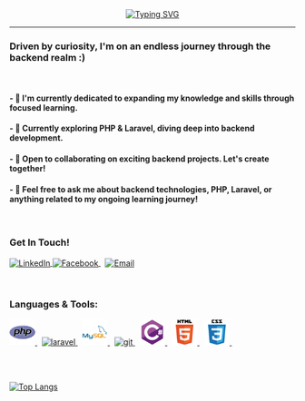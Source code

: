 <div align="center">
  <a href="#">
    <img src="https://readme-typing-svg.demolab.com?font=Fira+Code&weight=450&size=25&duration=6000&pause=1000&color=2B96C5&background=FFFFFF00&width=435&lines=Hello%2C+World!+I'm+Maryam+Eid" alt="Typing SVG" />
  </a>
</div>

---

<h3 align="left">Driven by curiosity, I'm on an endless journey through the backend realm  :) </h3>
<br>

#### - 🔭 I'm currently dedicated to expanding my knowledge and skills through focused learning.
#### - 🌱 Currently exploring PHP & Laravel, diving deep into backend development.
#### - 🤝 Open to collaborating on exciting backend projects. Let's create together!
#### - 💬 Feel free to ask me about backend technologies, PHP, Laravel, or anything related to my ongoing learning journey!

<br>


<h3 align="left">Get In Touch!</h3>
<p align="left">
  <a href="www.linkedin.com/in/maryam-eid0" target="_blank">
    <img align="center" src="https://raw.githubusercontent.com/rahuldkjain/github-profile-readme-generator/master/src/images/icons/Social/linked-in-alt.svg" alt="LinkedIn" height="30" width="45" />
  </a> 
  <a href="https://www.facebook.com/profile.php?id=100092481888553&mibextid=zbwkwl" target="_blank">
    <img align="center" src="https://raw.githubusercontent.com/rahuldkjain/github-profile-readme-generator/master/src/images/icons/Social/facebook.svg" alt="Facebook" height="30" width="45" />
  </a> &nbsp;
  <a href="mailto:maryam79ah@gmail.com" target="_blank">
  <img align="center" src="https://cdn4.iconfinder.com/data/icons/social-media-logos-6/512/112-gmail_email_mail-512.png" alt="Email" height="35" width="35" />
</a>
</p>

<br>


<h3 align="left">Languages & Tools:</h3>
<p align="left">
    <a href="https://www.php.net" target="_blank" rel="noreferrer">
    <img src="https://raw.githubusercontent.com/devicons/devicon/master/icons/php/php-original.svg" alt="php" width="45" height="45"/>
  </a> &nbsp;
    <a href="https://laravel.com/" target="_blank" rel="noreferrer">
    <img src="https://laravel.com/img/logomark.min.svg" alt="laravel" width="45" height="45"/>
  </a> &nbsp;
    <a href="https://www.mysql.com/" target="_blank" rel="noreferrer">
    <img src="https://raw.githubusercontent.com/devicons/devicon/master/icons/mysql/mysql-original-wordmark.svg" alt="mysql" width="45" height="45"/>
  </a> &nbsp;
    <a href="https://git-scm.com/" target="_blank" rel="noreferrer">
    <img src="https://www.vectorlogo.zone/logos/git-scm/git-scm-icon.svg" alt="git" width="45" height="45"/>
  </a> &nbsp;
  <a href="https://learn.microsoft.com/en-us/dotnet/csharp/" target="_blank" rel="noreferrer">
    <img src="https://raw.githubusercontent.com/devicons/devicon/master/icons/csharp/csharp-original.svg" alt="csharp" width="45" height="45"/>
  </a> &nbsp;
    <a href="https://www.w3.org/html/" target="_blank" rel="noreferrer">
    <img src="https://raw.githubusercontent.com/devicons/devicon/master/icons/html5/html5-original-wordmark.svg" alt="html5" width="45" height="45"/>
  </a> &nbsp;
  <a href="https://www.w3schools.com/css/" target="_blank" rel="noreferrer">
    <img src="https://raw.githubusercontent.com/devicons/devicon/master/icons/css3/css3-original-wordmark.svg" alt="css3" width="45" height="45"/>
  </a> &nbsp;
</p>

<br>
<br>


[![Top Langs](https://github-readme-stats.vercel.app/api/top-langs/?username=maryam-eid&layout=compact&theme=vision-friendly-dark&title_color=2B96C5&bg_color=141313)](https://github.com/anuraghazra/github-readme-stats)

